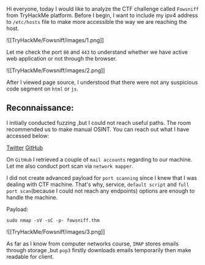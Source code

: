 Hi everyone, today I would like to analyze the CTF challenge called `Fowsniff` from TryHackMe platform. Before I begin, I want to include my ipv4 address to `/etc/hosts` file to make more accessible the way we are reaching the host.

![[TryHackMe/Fowsniff/images/1.png]]

Let me check the port `80` and `443` to understand whether we have active web application or not through the browser.

![[TryHackMe/Fowsniff/images/2.png]]

After I viewed page source, I understood that there were not any suspicious code segment on `html` or `js`.

## Reconnaissance:

I initially conducted fuzzing ,but I could not reach useful paths. The room recommended us to make manual OSINT. You can reach out what I have accessed below:

[Twitter](https://x.com/fowsniffcorp?lang=en)
[GitHub](https://github.com/berzerk0/Fowsniff/blob/main/fowsniff.txt)

On `GitHub` I retrieved a couple of `mail accounts` regarding to our machine. Let me also conduct port scan via `network mapper`.

I did not create advanced payload for `port scanning` since I knew that I was dealing with CTF machine. That's why, service, `default script` and `full port scan`(because I could not reach any endpoints) options are enough to handle the machine.

Payload:

```
sudo nmap -sV -sC -p- fowsniff.thm
```

![[TryHackMe/Fowsniff/images/3.png]]

As far as I know from computer networks course, `IMAP` stores emails through storage ,but `pop3` firstly downloads emails temporarily then make readable for client.


